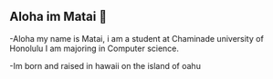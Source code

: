 ## Aloha im Matai 👋
-Aloha my name is Matai, i am a student at Chaminade university of Honolulu I am majoring in Computer science.

-Im born and raised in hawaii on the island of oahu

<!--
**Matai10/Matai10** is a ✨ _special_ ✨ repository because its `README.md` (this file) appears on your GitHub profile.
